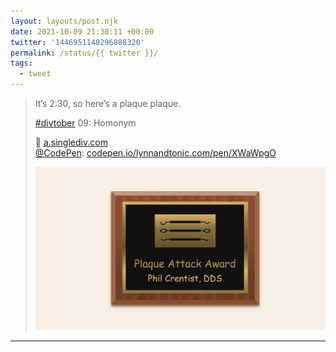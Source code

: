 ```yaml
---
layout: layouts/post.njk
date: 2021-10-09 21:30:11 +00:00
twitter: '1446951148296888320'
permalink: /status/{{ twitter }}/
tags: 
  - tweet
---
```


> It’s 2:30, so here’s a plaque plaque.
> 
> [#divtober](https://twitter.com/hashtag/divtober) 09: Homonym
> 
> 🦷 [a.singlediv.com](https://a.singlediv.com)  
> [@CodePen](https://twitter.com/CodePen): [codepen.io/lynnandtonic.com/pen/XWaWpgO](https://codepen.io/lynnandtonic/pen/XWaWpgO)
> 
> ![illustration of a gold-trimmed, wood wall plaque engraved “Plaque Attack Award: Phil Crentist, DDS” plus some dentist’s tools](/img/1446951148296888320-FBSZ1vKVQAEvQC7.jpg)

---
